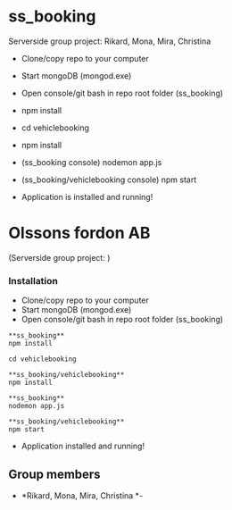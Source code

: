 # ss_booking
Serverside group project: Rikard, Mona, Mira, Christina

* Clone/copy repo to your computer
* Start mongoDB (mongod.exe)
* Open console/git bash in repo root folder (ss_booking)
* npm install
* cd vehiclebooking
* npm install
* (ss_booking console) nodemon app.js
* (ss_booking/vehiclebooking console) npm start

* Application is installed and running!

# Olssons fordon AB 

(Serverside group project: )

### Installation

* Clone/copy repo to your computer
* Start mongoDB (mongod.exe)
* Open console/git bash in repo root folder (ss_booking)

```
**ss_booking**
npm install

cd vehiclebooking

**ss_booking/vehiclebooking**
npm install
```

```
**ss_booking**
nodemon app.js
```

```
**ss_booking/vehiclebooking**
npm start
```
* Application installed and running!

## Group members

- *Rikard, Mona, Mira, Christina *-